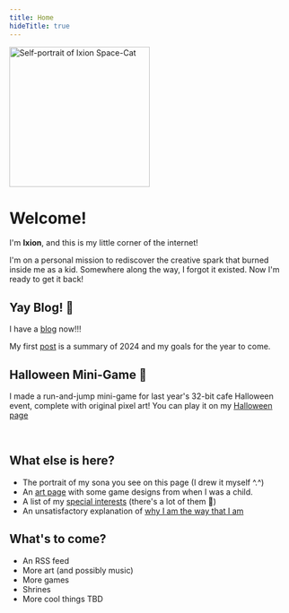 ```yaml
---
title: Home
hideTitle: true
---
```


<img src="/images/art/ixion-portrait-500.jpg" alt="Self-portrait of Ixion Space-Cat" width=250px class="float-right border-image">

# Welcome!

I'm **Ixion**, and this is my little corner of the internet!

I'm on a personal mission to rediscover the creative spark that burned inside me as a kid. Somewhere along the way, I forgot it existed. Now I'm ready to get it back!

## Yay Blog! 📖

I have a [blog](/blog/) now!!!

My first [post](/blog/2025/2024-in-summary/) is a summary of 2024 and my goals for the year to come.

## Halloween Mini-Game 🎃

I made a run-and-jump mini-game for last year's 32-bit cafe Halloween event, complete with original pixel art!
You can play it on my [Halloween page](/events/2024/halloween/)

<img src="/images/share/ghost.gif" alt="">
<img src="/images/share/pumpkin1.png" alt="">
<img src="/images/share/zombie.gif" alt="">
<img src="/images/share/skeleton.gif" alt="">

## What else is here?

- The portrait of my sona you see on this page (I drew it myself ^.^)
- An [art page](/art/) with some game designs from when I was a child.
- A list of my [special interests](/interests/) (there's a lot of them 🤯)
- An unsatisfactory explanation of [why I am the way that I am](/about/)

## What's to come?

- An RSS feed
- More art (and possibly music)
- More games
- Shrines
- More cool things TBD
